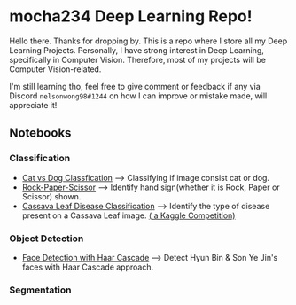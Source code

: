 # mocha234 Deep Learning Repo!

Hello there. Thanks for dropping by.
This is a repo where I store all my Deep Learning Projects.
Personally, I have strong interest in Deep Learning, specifically in Computer Vision. Therefore, most of my projects will be Computer Vision-related.

I'm still learning tho, feel free to give comment or feedback if any via Discord `nelsonwong98#1244` on how I can improve or mistake made, will appreciate it!

## Notebooks

### Classification 
- [Cat vs Dog Classfication](https://github.com/mocha234/mocha234-DL-repo/blob/main/Cat-vs-Dog/CatvsDog-Classification.ipynb) --> Classifying if image consist cat or dog.
- [Rock-Paper-Scissor](https://github.com/mocha234/mocha234-DL-repo/blob/main/RockPaperScissors/RockPaperScissors-Classification/RockPaperScissors-Classification.ipynb) --> Identify hand sign(whether it is Rock, Paper or Scissor) shown.
- [Cassava Leaf Disease Classification](https://www.kaggle.com/nelsonwongisme/for-dummies-tf-keras-data-augmentation) --> Identify the type of disease present on a Cassava Leaf image. [( a Kaggle Competition)](https://www.kaggle.com/c/cassava-leaf-disease-classification)

### Object Detection
- [Face Detection with Haar Cascade](https://www.kaggle.com/nelsonwongisme/for-dummies-tf-keras-data-augmentation) --> Detect Hyun Bin & Son Ye Jin's faces with Haar Cascade approach.

###  Segmentation

